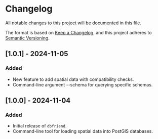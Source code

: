 # Changelog

All notable changes to this project will be documented in this file.

The format is based on [Keep a Changelog](https://keepachangelog.com/), and this project adheres to [Semantic Versioning](https://semver.org/).





## [1.0.1] - 2024-11-05
### Added
- New feature to add spatial data with compatibility checks.
- Command-line argument --schema for querying specific schemas.



## [1.0.0] - 2024-11-04
### Added
- Initial release of `dbfriend`.
- Command-line tool for loading spatial data into PostGIS databases.
